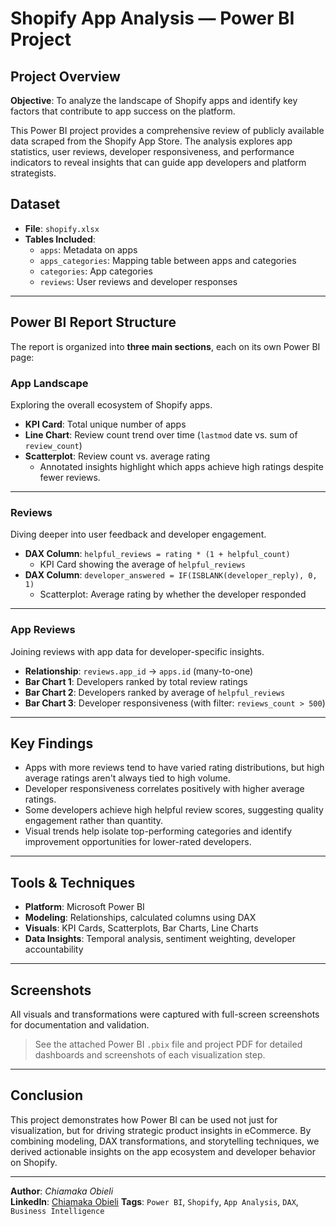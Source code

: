 # Shopify App Analysis — Power BI Project

## Project Overview

**Objective**: To analyze the landscape of Shopify apps and identify key factors that contribute to app success on the platform.

This Power BI project provides a comprehensive review of publicly available data scraped from the Shopify App Store. The analysis explores app statistics, user reviews, developer responsiveness, and performance indicators to reveal insights that can guide app developers and platform strategists.

## Dataset

- **File**: `shopify.xlsx`
- **Tables Included**:
  - `apps`: Metadata on apps
  - `apps_categories`: Mapping table between apps and categories
  - `categories`: App categories
  - `reviews`: User reviews and developer responses

---

## Power BI Report Structure

The report is organized into **three main sections**, each on its own Power BI page:

### App Landscape

Exploring the overall ecosystem of Shopify apps.

- **KPI Card**: Total unique number of apps
- **Line Chart**: Review count trend over time (`lastmod` date vs. sum of `review_count`)
- **Scatterplot**: Review count vs. average rating
  - Annotated insights highlight which apps achieve high ratings despite fewer reviews.

---

### Reviews

Diving deeper into user feedback and developer engagement.

- **DAX Column**: `helpful_reviews = rating * (1 + helpful_count)`
  - KPI Card showing the average of `helpful_reviews`
- **DAX Column**: `developer_answered = IF(ISBLANK(developer_reply), 0, 1)`
  - Scatterplot: Average rating by whether the developer responded

---

### App Reviews

Joining reviews with app data for developer-specific insights.

- **Relationship**: `reviews.app_id` → `apps.id` (many-to-one)
- **Bar Chart 1**: Developers ranked by total review ratings
- **Bar Chart 2**: Developers ranked by average of `helpful_reviews`
- **Bar Chart 3**: Developer responsiveness (with filter: `reviews_count > 500`)

---

## Key Findings

- Apps with more reviews tend to have varied rating distributions, but high average ratings aren't always tied to high volume.
- Developer responsiveness correlates positively with higher average ratings.
- Some developers achieve high helpful review scores, suggesting quality engagement rather than quantity.
- Visual trends help isolate top-performing categories and identify improvement opportunities for lower-rated developers.

---

## Tools & Techniques

- **Platform**: Microsoft Power BI
- **Modeling**: Relationships, calculated columns using DAX
- **Visuals**: KPI Cards, Scatterplots, Bar Charts, Line Charts
- **Data Insights**: Temporal analysis, sentiment weighting, developer accountability

---

## Screenshots

All visuals and transformations were captured with full-screen screenshots for documentation and validation.

> See the attached Power BI `.pbix` file and project PDF for detailed dashboards and screenshots of each visualization step.

---

## Conclusion

This project demonstrates how Power BI can be used not just for visualization, but for driving strategic product insights in eCommerce. By combining modeling, DAX transformations, and storytelling techniques, we derived actionable insights on the app ecosystem and developer behavior on Shopify.

---

**Author**: *Chiamaka Obieli*  
**LinkedIn**: [Chiamaka Obieli](www.linkedin.com/in/chiamaka-obieli-939b5284)
**Tags**: `Power BI`, `Shopify`, `App Analysis`, `DAX`, `Business Intelligence`
